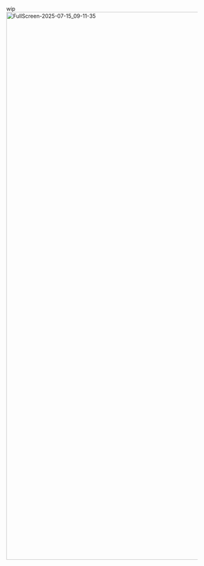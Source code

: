 wip
<img width="3440" height="1440" alt="FullScreen-2025-07-15_09-11-35" src="https://github.com/user-attachments/assets/650b7c08-9343-42e1-bcd8-b84ba9080f5d" />
